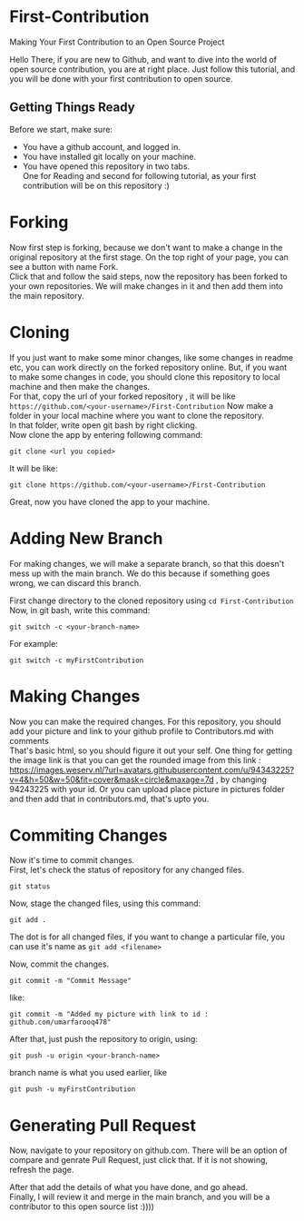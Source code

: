 # First-Contribution
Making Your First Contribution to an Open Source Project

Hello There, if you are new to Github, and want to dive into the world of open source contribution, you are at right place. Just follow this tutorial, and you will be done with your first contribution to open source.

## Getting Things Ready
Before we start, make sure:
- You have a github account, and logged in.
- You have installed git locally on your machine.
- You have opened this repository in two tabs.\
  One for Reading and second for following tutorial, as your first contribution will be on this repository :)  


# Forking
Now first step is forking, because we don't want to make a change in the original repository at the first stage. 
On the top right of your page, you can see a button with name Fork. \
Click that and follow the said steps, now the repository has been forked to your own repositories. We will make changes in it and then add them into the main repository.

# Cloning
If you just want to make some minor changes, like some changes in readme etc, you can work directly on the forked repository online. But, if you want to make some changes in code, you should clone this repository to local machine and then make the changes.\
For that, copy the url of your forked repository , it will be like ```https://github.com/<your-username>/First-Contribution```
Now make a folder in your local machine where you want to clone the repository. \
In that folder, write open git bash by right clicking.\
Now clone the app by entering following command:
```
git clone <url you copied>
```

It will be like:
```
git clone https://github.com/<your-username>/First-Contribution
```
Great, now you have cloned the app to your machine.

# Adding New Branch
For making changes, we will make a separate branch, so that this doesn't mess up with the main branch. We do this because if something goes wrong, we can discard this branch.

First change directory to the cloned repository using ```cd First-Contribution```
Now, in git bash, write this command:
```
git switch -c <your-branch-name>
```

For example:
```
git switch -c myFirstContribution
```

# Making Changes
Now you can make the required changes. For this repository, you should add your picture and link to your github profile to Contributors.md with comments\
That's basic html, so you should figure it out your self. One thing for getting the image link is that you can get the rounded image from this link : https://images.weserv.nl/?url=avatars.githubusercontent.com/u/94343225?v=4&h=50&w=50&fit=cover&mask=circle&maxage=7d , by changing 94243225 with your id.
Or you can upload place picture in pictures folder and then add that in contributors.md, that's upto you.



# Commiting Changes
Now it's time to commit changes. \
First, let's check the status of repository for any changed files.
```
git status
```

Now, stage the changed files, using this command:
```
git add .
```

The dot is for all changed files, if you want to change a particular file, you can use it's name as ```git add <filename>```

Now, commit the changes.
```
git commit -m "Commit Message"
```

like:
```
git commit -m "Added my picture with link to id : github.com/umarfarooq478"
```

After that, just push the repository to origin, using:
```
git push -u origin <your-branch-name>
```
branch name is what you used earlier, like

```
git push -u myFirstContribution
```



# Generating Pull Request
Now, navigate to your repository on github.com. There will be an option of compare and genrate Pull Request, just click that. If it is not showing, refresh the page. 

After that add the details of what you have done, and go ahead. \
Finally, I will review it and merge in the main branch, and you will be a contributor to this open source list :))))
